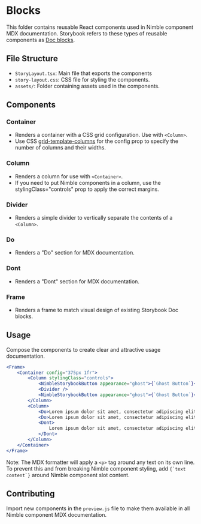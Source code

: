 # Blocks

This folder contains reusable React components used in Nimble component MDX documentation. Storybook refers to these types of reusable components as [Doc blocks](https://storybook.js.org/docs/writing-docs/doc-blocks).

## File Structure

-   `StoryLayout.tsx`: Main file that exports the components
-   `story-layout.css`: CSS file for styling the components.
-   `assets/`: Folder containing assets used in the components.

## Components

### Container

-   Renders a container with a CSS grid configuration. Use with `<Column>`.
-   Use CSS [grid-template-columns](https://developer.mozilla.org/en-US/docs/Web/CSS/grid-template-columns) for the config prop to specify the number of columns and their widths.

### Column

-   Renders a column for use with `<Container>`.
-   If you need to put Nimble components in a column, use the stylingClass="controls" prop to apply the correct margins.

### Divider

-   Renders a simple divider to vertically separate the contents of a `<Column>`.

### Do

-   Renders a "Do" section for MDX documentation.

### Dont

-   Renders a "Dont" section for MDX documentation.

### Frame

-   Renders a frame to match visual design of existing Storybook Doc blocks.

## Usage

Compose the components to create clear and attractive usage documentation.

```jsx
<Frame>
    <Container config="375px 1fr">
        <Column stylingClass="controls">
            <NimbleStorybookButton appearance="ghost">{`Ghost Button`}</NimbleStorybookButton>
            <Divider />
            <NimbleStorybookButton appearance="ghost">{`Ghost Button`}</NimbleStorybookButton>
        </Column>
        <Column>
            <Do>Lorem ipsum dolor sit amet, consectetur adipiscing elit.</Do>
            <Do>Lorem ipsum dolor sit amet, consectetur adipiscing elit.</Do>
            <Dont>
                Lorem ipsum dolor sit amet, consectetur adipiscing elit.
            </Dont>
        </Column>
    </Container>
</Frame>
```

Note: The MDX formatter will apply a `<p>` tag around any text on its own line. To prevent this and from breaking Nimble component styling, add `` {`text content`} `` around Nimble component slot content.

## Contributing

Import new components in the `preview.js` file to make them available in all Nimble component MDX documentation.
